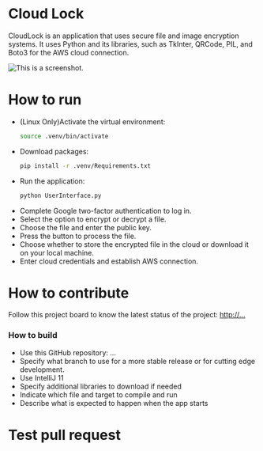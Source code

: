 # Cloud Lock
CloudLock is an application that uses secure file and image encryption systems. It uses Python and its libraries, such as TkInter, QRCode, PIL, and Boto3 for the AWS cloud connection.

![This is a screenshot.](images.png)

# How to run
- (Linux Only)Activate the virtual environment:
  ```bash
  source .venv/bin/activate
  ```
- Download packages:
  ```bash
  pip install -r .venv/Requirements.txt
  ```
- Run the application:
  ```bash
  python UserInterface.py
  ```
- Complete Google two-factor authentication to log in.
- Select the option to encrypt or decrypt a file.
- Choose the file and enter the public key.
- Press the button to process the file.
- Choose whether to store the encrypted file in the cloud or download it on your local machine.
- Enter cloud credentials and establish AWS connection.

# How to contribute
Follow this project board to know the latest status of the project: [http://...]([http://...])  

### How to build
- Use this GitHub repository: ...  
- Specify what branch to use for a more stable release or for cutting edge development.  
- Use IntelliJ 11  
- Specify additional libraries to download if needed  
- Indicate which file and target to compile and run  
- Describe what is expected to happen when the app starts  

# Test pull request
